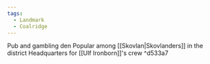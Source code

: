 ```yaml
---
tags:
  - Landmark
  - Coalridge
---
```



Pub and gambling den
Popular among [[Skovlan|Skovlanders]] in the district
Headquarters for [[Ulf Ironborn]]'s crew ^d533a7

